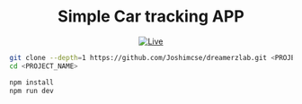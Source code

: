<div align="center">

# Simple Car tracking APP

[![Live](https://img.shields.io/badge/click%20here%20for-live%20demo-373277.svg?style=for-the-badge)](https://softbd.vercel.app/)

</div>

```bash
git clone --depth=1 https://github.com/Joshimcse/dreamerzlab.git <PROJECT_NAME>
cd <PROJECT_NAME>

npm install
npm run dev
```
